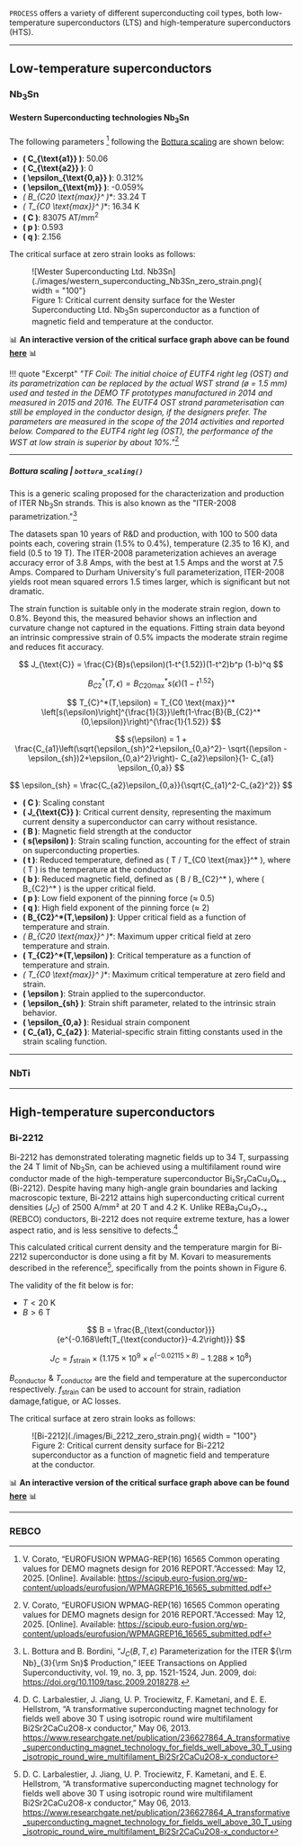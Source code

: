 

`PROCESS` offers a variety of different superconducting coil types, both low-temperature superconductors (LTS) and high-temperature superconductors (HTS).


---------------

## Low-temperature superconductors

### Nb<sub>3</sub>Sn

#### Western Superconducting technologies Nb<sub>3</sub>Sn

The following parameters [^2] following the [Bottura scaling](#bottura-scaling--bottura_scaling) are shown below:

- **\( C_{\text{a1}} \)**: 50.06
- **\( C_{\text{a2}} \)**: 0
- **\( \epsilon_{\text{0,a}} \)**: 0.312%
- **\( \epsilon_{\text{m}} \)**: -0.059%
- **\( B_{C20 \text{max}}^* \)**: 33.24 $\text{T}$
- **\( T_{C0 \text{max}}^* \)**: 16.34 $\text{K}$
- **\( C \)**: 83075 $\text{AT/mm}^2$
- **\( p \)**: 0.593
- **\( q \)**: 2.156

The critical surface at zero strain looks as follows: 

<figure markdown>
![Wester Superconducting Ltd. Nb3Sn](./images/western_superconducting_Nb3Sn_zero_strain.png){ width = "100"}
<figcaption>Figure 1: Critical current density surface for the Wester Superconducting Ltd. Nb<sub>3</sub>Sn superconductor as a function of magnetic field and temperature at the conductor.</figcaption>
</figure>

:bar_chart: **An interactive version of the critical surface graph above can be found [here](./images/western_superconducting_Nb3Sn_zero_strain.html)** :bar_chart:

!!! quote "Excerpt"
    *"TF Coil: The initial choice of EUTF4 right leg (OST) and its parametrization can be replaced by the actual WST strand (ø = 1.5 mm) used and tested in the DEMO TF prototypes manufactured in 2014 and measured in 2015 and 2016. The EUTF4 OST strand parameterisation can still be employed in the conductor design, if the designers prefer. The parameters are measured in the scope of the 2014 activities and reported below. Compared to the EUTF4 right leg (OST), the performance of the WST at low strain is superior by about 10%."*[^2]

----------------

##### Bottura scaling | `bottura_scaling()`

This is a generic scaling proposed for the characterization and production of 
ITER Nb<sub>3</sub>Sn strands. This is also known as the "ITER-2008 parametrization."[^1]

The datasets span 10 years of R&D and production, with 100 to 500 data points each, covering strain (1.5% to 0.4%), temperature (2.35 to 16 K), and field (0.5 to 19 T). The ITER-2008 parameterization achieves an average accuracy error of 3.8 Amps, with the best at 1.5 Amps and the worst at 7.5 Amps. Compared to Durham University's full parameterization, ITER-2008 yields root mean squared errors 1.5 times larger, which is significant but not dramatic.

The strain function is suitable only in the moderate strain region, down to 0.8%. Beyond this, the measured behavior shows an inflection and curvature change not captured in the equations. Fitting strain data beyond an intrinsic compressive strain of 0.5% impacts the moderate strain regime and reduces fit accuracy.


$$
J_{\text{C}} = \frac{C}{B}s(\epsilon)(1-t^{1.52})(1-t^2)b^p (1-b)^q
$$

$$
B_{C2}^*(T,\epsilon) = B_{C20 \text{max}}^* s(\epsilon)(1-t^{1.52})
$$

$$
T_{C}^*(T,\epsilon) = T_{C0 \text{max}}^* \left[s(\epsilon)\right]^{\frac{1}{3}}\left(1-\frac{B}{B_{C2}^*(0,\epsilon)}\right)^{\frac{1}{1.52}}
$$

$$
s(\epsilon) = 1 + \frac{C_{a1}\left(\sqrt{\epsilon_{sh}^2+\epsilon_{0,a}^2}- \sqrt{(\epsilon -\epsilon_{sh})2+\epsilon_{0,a}^2}\right)- C_{a2}\epsilon}{1- C_{a1} \epsilon_{0,a}}
$$

$$
\epsilon_{sh} = \frac{C_{a2}\epsilon_{0,a}}{\sqrt{C_{a1}^2-C_{a2}^2}}
$$

- **\( C \)**: Scaling constant
- **\( J_{\text{C}} \)**: Critical current density, representing the maximum current density a superconductor can carry without resistance.
- **\( B \)**: Magnetic field strength at the conductor
- **\( s(\epsilon) \)**: Strain scaling function, accounting for the effect of strain on superconducting properties.
- **\( t \)**: Reduced temperature, defined as \( T / T_{C0 \text{max}}^* \), where \( T \) is the temperature at the conductor
- **\( b \)**: Reduced magnetic field, defined as \( B / B_{C2}^* \), where \( B_{C2}^* \) is the upper critical field.
- **\( p \)**: Low field exponent of the pinning force ($\approx$ 0.5)
- **\( q \)**: High field exponent of the pinning force ($\approx$ 2)
- **\( B_{C2}^*(T,\epsilon) \)**: Upper critical field as a function of temperature and strain.
- **\( B_{C20 \text{max}}^* \)**: Maximum upper critical field at zero temperature and strain.
- **\( T_{C2}^*(T,\epsilon) \)**: Critical temperature as a function of temperature and strain.
- **\( T_{C0 \text{max}}^* \)**: Maximum critical temperature at zero field and strain.
- **\( \epsilon \)**: Strain applied to the superconductor.
- **\( \epsilon_{sh} \)**: Strain shift parameter, related to the intrinsic strain behavior.
- **\( \epsilon_{0,a} \)**: Residual strain component
- **\( C_{a1}, C_{a2} \)**: Material-specific strain fitting constants used in the strain scaling function.


--------------------

### NbTi


------------



## High-temperature superconductors

### Bi-2212

Bi-2212 has demonstrated tolerating magnetic fields up to 34 T, surpassing the 24 T limit of Nb<sub>3</sub>Sn, can be achieved using a multifilament round wire conductor made of the high-temperature superconductor Bi₂Sr₂CaCu₂O₈₋ₓ (Bi-2212). Despite having many high-angle grain boundaries and lacking macroscopic texture, Bi-2212 attains high superconducting critical current densities ($J_C$) of 2500 A/mm² at 20 T and 4.2 K. Unlike REBa₂Cu₃O₇₋ₓ (REBCO) conductors, Bi-2212 does not require extreme texture, has a lower aspect ratio, and is less sensitive to defects.[^3]

This calculated critical current density and the temperature margin
for Bi-2212 superconductor is done using a fit by M. Kovari to measurements
described in the reference[^3], specifically from the points shown in Figure 6.

The validity of the fit below is for:

- $T < 20 \  \text{K}$
- $B > 6 \  \text{T}$

$$
B = \frac{B_{\text{conductor}}}{e^{-0.168\left(T_{\text{conductor}}-4.2\right)}}
$$

$$
J_C = f_{\text{strain}} \times \left(1.175\times 10^9 \times e^\left({-0.02115 \times B}\right)-1.288 \times 10^8\right)
$$

$B_{\text{conductor}}$ & $T_{\text{conductor}}$ are the field and temperature at the superconductor respectively. $f_{\text{strain}}$ can be used to account for strain, radiation damage,fatigue, or AC losses.



The critical surface at zero strain looks as follows: 

<figure markdown>
![Bi-2212](./images/Bi_2212_zero_strain.png){ width = "100"}
<figcaption>Figure 2: Critical current density surface for Bi-2212 superconductor as a function of magnetic field and temperature at the conductor.</figcaption>
</figure>

:bar_chart: **An interactive version of the critical surface graph above can be found [here](./images/Bi_2212_zero_strain.html)** :bar_chart:


-----------

### REBCO

[^1]: L. Bottura and B. Bordini, “$J_{C}(B,T,\varepsilon)$ Parameterization for the ITER ${\rm Nb}_{3}{\rm Sn}$ Production,” IEEE Transactions on Applied Superconductivity, vol. 19, no. 3, pp. 1521-1524, Jun. 2009, doi: https://doi.org/10.1109/tasc.2009.2018278.
[^2]: V. Corato, “EUROFUSION WPMAG-REP(16) 16565 Common operating values for DEMO magnets design for 2016 REPORT.”Accessed: May 12, 2025. [Online].
Available: https://scipub.euro-fusion.org/wp-content/uploads/eurofusion/WPMAGREP16_16565_submitted.pdf
[^3]: D. C. Larbalestier, J. Jiang, U. P. Trociewitz, F. Kametani, and E. E. Hellstrom, “A transformative superconducting magnet technology for fields well above 30 T using isotropic round wire multifilament Bi2Sr2CaCu2O8-x conductor,” May 06, 2013. https://www.researchgate.net/publication/236627864_A_transformative_superconducting_magnet_technology_for_fields_well_above_30_T_using_isotropic_round_wire_multifilament_Bi2Sr2CaCu2O8-x_conductor